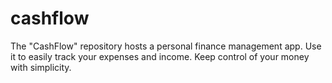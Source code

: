 # cashflow
The "CashFlow" repository hosts a personal finance management app. Use it to easily track your expenses and income. Keep control of your money with simplicity.
